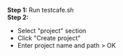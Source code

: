 **Step 1:** Run testcafe.sh <br>
**Step 2:**<br>
- Select "project" section <br>
- Click "Create project" <br>
- Enter project name and path > OK
